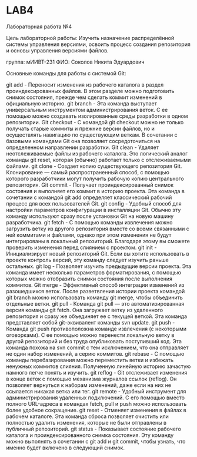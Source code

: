 # LAB4
Лабораторная работа №4

Цель лабораторной работы:
Изучить назначение распределённой системы управления версиями, освоить процесс создания репозитория и основы управления версиями файлов.

группа: мИИВТ-231
ФИО: Соколов Никита Эдуардович

Основные команды для работы с системой Git:

git add - Переносит изменения из рабочего каталога в раздел проиндексированных файлов. В этом разделе можно подготовить снимок состояния, прежде чем сделать коммит изменений в официальную историю.
git branch - Эта команда выступает универсальным инструментом администрирования веток. С ее помощью можно создавать изолированные среды разработки в одном репозитории.
Git checkout - С командой git checkout можно не только получать старые коммиты и прежние версии файлов, но и осуществлять навигацию по существующим веткам. В сочетании с базовыми командами Git она позволяет сосредоточиться на определенном направлении разработки.
Git clean - Удаляет неотслеживаемые файлы из рабочего каталога. Это логический аналог команды git reset, которая (обычно) работает только с отслеживаемыми файлами.
git clone - Создает копию существующего репозитория Git. Клонирование — самый распространенный способ, с помощью которого разработчики могут получить рабочую копию центрального репозитория.
Git commit - Получает проиндексированный снимок состояния и выполняет его коммит в историю проекта. Эта команда в сочетании с командой git add определяет классический рабочий процесс для всех пользователей Git.
git config - Удобный способ для настройки параметров конфигурации в инсталляции Git. Обычно эту команду используют сразу после установки Git на новую машину разработчика.
git fetch - С помощью команды извлечения можно загрузить ветку из другого репозитория вместе со всеми связанными с ней коммитами и файлами, однако при этом изменения не будут интегрированы в локальный репозиторий. Благодаря этому вы сможете проверить изменения перед слиянием с проектом.
git init - Инициализирует новый репозиторий Git. Если вы хотите использовать в проекте контроль версий, эту команду следует изучить раньше остальных.
git log - Позволяет изучить предыдущие версии проекта. Эта команда имеет несколько параметров форматирования, с помощью которых можно отобразить снимки состояния после выполнения коммитов.
Git merge - Эффективный способ интеграции изменений из разошедшихся веток. После разветвления истории проекта командой git branch можно использовать команду git merge, чтобы объединить отдельные ветки.
git pull - Команда git pull — это автоматизированная версия команды git fetch. Она загружает ветку из удаленного репозитория и сразу же объединяет ее с текущей веткой. Эта команда представляет собой git-эквивалент команды svn update.
git push - Команда git push противоположна команде извлечения (с некоторыми оговорками). С ее помощью можно перенести локальную ветку в другой репозиторий и без труда опубликовать поступивший код. Эта команда похожа на svn commit с тем исключением, что она отправляет не один набор изменений, а серию коммитов.
git rebase - С помощью команды перебазирования можно переместить ветки и избежать ненужных коммитов слияния. Полученную линейную историю зачастую намного легче понять и изучить.
git reflog - Git отслеживает изменения в конце веток с помощью механизма журналов ссылок (reflog). Он позволяет вернуться к наборам изменений, даже если на них не ссылается никакая ветка или тег.
git remote - Удобный инструмент для администрирования удаленных подключений. С его помощью вместо полного URL-адреса в командах fetch, pull и push можно использовать более удобное сокращение.
git reset - Отменяет изменения в файлах в рабочем каталоге. Эта команда сброса позволяет очистить или полностью удалить изменения, которые не были отправлены в публичный репозиторий.
git status - Показывает состояние рабочего каталога и проиндексированного снимка состояния. Эту команду можно выполнять в сочетании с git add и git commit, чтобы узнать, что именно будет включено в следующий снимок.
